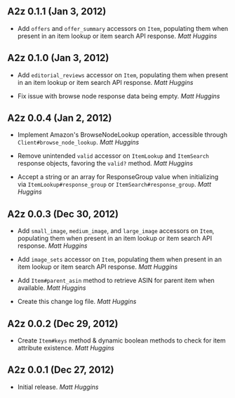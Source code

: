 ## A2z 0.1.1 (Jan 3, 2012)

* Add `offers` and `offer_summary` accessors on `Item`, populating them when
  present in an item lookup or item search API response. *Matt Huggins*

## A2z 0.1.0 (Jan 3, 2012)

* Add `editorial_reviews` accessor on `Item`, populating them when present in
  an item lookup or item search API response. *Matt Huggins*

* Fix issue with browse node response data being empty. *Matt Huggins*

## A2z 0.0.4 (Jan 2, 2012)

* Implement Amazon's BrowseNodeLookup operation, accessible through
  `Client#browse_node_lookup`. *Matt Huggins*

* Remove unintended `valid` accessor on `ItemLookup` and `ItemSearch` response
  objects, favoring the `valid?` method. *Matt Huggins*

* Accept a string or an array for ResponseGroup value when initializing via
  `ItemLookup#response_group` or `ItemSearch#response_group`. *Matt Huggins*

## A2z 0.0.3 (Dec 30, 2012)

* Add `small_image`, `medium_image`, and `large_image` accessors on `Item`,
  populating them when present in an item lookup or item search API response.
  *Matt Huggins*

* Add `image_sets` accessor on `Item`, populating them when present in an item
  lookup or item search API response. *Matt Huggins*

* Add `Item#parent_asin` method to retrieve ASIN for parent item when
  available. *Matt Huggins*

* Create this change log file. *Matt Huggins*

## A2z 0.0.2 (Dec 29, 2012)

* Create `Item#keys` method & dynamic boolean methods to check for item
  attribute existence. *Matt Huggins*

## A2z 0.0.1 (Dec 27, 2012)

* Initial release. *Matt Huggins*

